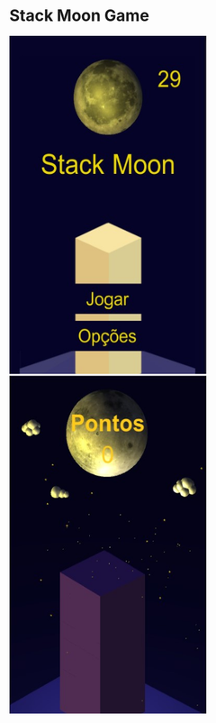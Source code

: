 # Stack Moon Game

<img src="https://github.com/VMedeiros/PosJogosStackMoon/blob/master/StackMoon/Screenshots/menu.jpg" width="350" height="600">

<img src="https://github.com/VMedeiros/PosJogosStackMoon/blob/master/StackMoon/Screenshots/home.jpg" width="350" height="600">

